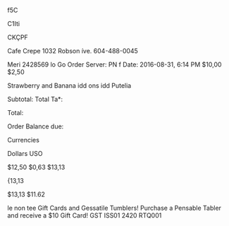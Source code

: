 f5C

C1Iti

CKÇPF

Cafe Crepe
1032 Robson íve.
604-488-0045

Meri 2428569
lo Go Order
Server: PN f
Date: 2016-08-31, 6:14 PM
$10,00
$2,50

Strawberry and Banana
idd ons
idd Putelia

Subtotal:
Total Ta*:

Total:

Order Balance due:

Currencies

Dollars
USO

$12,50
$0,63
$13,13

{13,13

$13,13
$11.62

le non tee Gift Cards and Gessatile
Tumblers!
Purchase a Pensable Tabler and receive a
$10 Gift Card!
GST ISS01 2420 RTQ001

